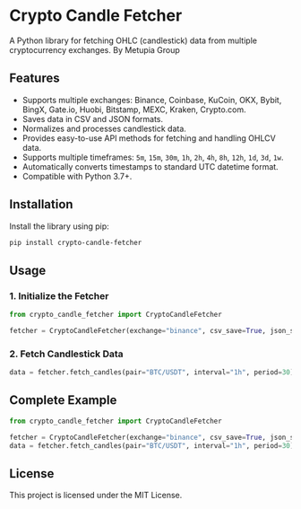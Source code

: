 # Crypto Candle Fetcher

A Python library for fetching OHLC (candlestick) data from multiple cryptocurrency exchanges.
By Metupia Group

## Features
- Supports multiple exchanges: Binance, Coinbase, KuCoin, OKX, Bybit, BingX, Gate.io, Huobi, Bitstamp, MEXC, Kraken, Crypto.com.
- Saves data in CSV and JSON formats.
- Normalizes and processes candlestick data.
- Provides easy-to-use API methods for fetching and handling OHLCV data.
- Supports multiple timeframes: `5m`, `15m`, `30m`, `1h`, `2h`, `4h`, `8h`, `12h`, `1d`, `3d`, `1w`.
- Automatically converts timestamps to standard UTC datetime format.
- Compatible with Python 3.7+.

## Installation
Install the library using pip:
```sh
pip install crypto-candle-fetcher
```

## Usage

### 1. Initialize the Fetcher
```python
from crypto_candle_fetcher import CryptoCandleFetcher

fetcher = CryptoCandleFetcher(exchange="binance", csv_save=True, json_save=False, Debug=True)
```

### 2. Fetch Candlestick Data
```python
data = fetcher.fetch_candles(pair="BTC/USDT", interval="1h", period=30)
```

## Complete Example
```python
from crypto_candle_fetcher import CryptoCandleFetcher

fetcher = CryptoCandleFetcher(exchange="binance", csv_save=True, json_save=False, Debug=True)
data = fetcher.fetch_candles(pair="BTC/USDT", interval="1h", period=30)
```

## License
This project is licensed under the MIT License.
